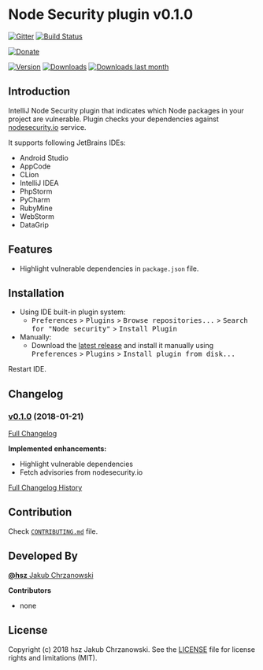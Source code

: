 Node Security plugin v0.1.0
===========================

[![Gitter][badge-gitter-img]][badge-gitter] [![Build Status][badge-travis-img]][badge-travis]

[![Donate][badge-paypal-img]][badge-paypal]

[![Version](http://phpstorm.espend.de/badge/10386/version)][plugin-website]
[![Downloads](http://phpstorm.espend.de/badge/10386/downloads)][plugin-website]
[![Downloads last month](http://phpstorm.espend.de/badge/10386/last-month)][plugin-website]

Introduction
------------

IntelliJ Node Security plugin that indicates which Node packages in your project are vulnerable.
Plugin checks your dependencies against [nodesecurity.io](nodesecurity-io) service.

It supports following JetBrains IDEs:

- Android Studio
- AppCode
- CLion
- IntelliJ IDEA
- PhpStorm
- PyCharm
- RubyMine
- WebStorm
- DataGrip


Features
--------

- Highlight vulnerable dependencies in `package.json` file.


Installation
------------

- Using IDE built-in plugin system:
  - <kbd>Preferences</kbd> > <kbd>Plugins</kbd> > <kbd>Browse repositories...</kbd> > <kbd>Search for "Node security"</kbd> > <kbd>Install Plugin</kbd>
- Manually:
  - Download the [latest release][latest-release] and install it manually using <kbd>Preferences</kbd> > <kbd>Plugins</kbd> > <kbd>Install plugin from disk...</kbd>
  
Restart IDE.


Changelog
---------

### [v0.1.0](https://github.com/hsz/idea-nodesecurity/tree/v0.1.0) (2018-01-21)

[Full Changelog](https://github.com/hsz/idea-nodesecurity/compare/v0.1.0)

**Implemented enhancements:**

- Highlight vulnerable dependencies
- Fetch advisories from nodesecurity.io

[Full Changelog History](./CHANGELOG.md)


Contribution
------------

Check [`CONTRIBUTING.md`](./CONTRIBUTING.md) file.


Developed By
------------

[**@hsz** Jakub Chrzanowski][hsz]


**Contributors**

- none


License
-------

Copyright (c) 2018 hsz Jakub Chrzanowski. See the [LICENSE](./LICENSE) file for license rights and limitations (MIT).

    
[hsz]:                    http://hsz.mobi
[plugin-website]:         https://plugins.jetbrains.com/plugin/10386
[latest-release]:         https://github.com/hsz/idea-nodesecurity/releases/latest
[nodesecurity-io]:        https://nodesecurity.io

[badge-gitter-img]:       https://badges.gitter.im/hsz/idea-nodesecurity.svg
[badge-gitter]:           https://gitter.im/hsz/idea-nodesecurity
[badge-travis-img]:       https://travis-ci.org/hsz/idea-nodesecurity.svg?branch=master
[badge-travis]:           https://travis-ci.org/hsz/idea-nodesecurity
[badge-coveralls-img]:    https://coveralls.io/repos/github/hsz/idea-nodesecurity/badge.svg?branch=master
[badge-coveralls]:        https://coveralls.io/github/hsz/idea-nodesecurity?branch=master
[badge-paypal-img]:       https://img.shields.io/badge/donate-paypal-yellow.svg
[badge-paypal]:           https://www.paypal.me/hsz
